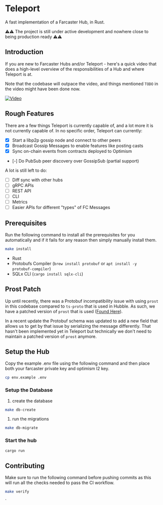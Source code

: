 # Teleport

A fast implementation of a Farcaster Hub, in Rust.

⚠️⚠️ The project is still under active development and nowhere close to being production ready ⚠️⚠️

## Introduction

If you are new to Farcaster Hubs and/or Teleport - here's a quick video that does a high-level overview of the responsibilities of a Hub and where Teleport is at.

Note that the codebase will outpace the video, and things mentioned `TODO` in the video might have been done now.

[![Video](https://img.youtube.com/vi/YXu2DGMhIao/0.jpg)](https://www.youtube.com/watch?v=YXu2DGMhIao)

## Rough Features

There are a few things Teleport is currently capable of, and a lot more it is not currently capable of. In no specific order, Teleport can currently:

- [x] Start a libp2p gossip node and connect to other peers
- [x] Broadcast Gossip Messages to enable features like posting casts
- [x] Sync on-chain events from contracts deployed to Optimism
- [-] Do PubSub peer discovery over GossipSub (partial support)

A lot is still left to do:

- [ ] Diff sync with other hubs
- [ ] gRPC APIs
- [ ] REST API
- [ ] CLI
- [ ] Metrics
- [ ] Easier APIs for different "types" of FC Messages

## Prerequisites

Run the following command to install all the prerequisites for you automatically and if it fails for any reason then simply manually install them.

``` bash
make install
```

- Rust
- Protobufs Compiler (`brew install protobuf` or `apt install -y protobuf-compiler`)
- SQLx CLI (`cargo install sqlx-cli`)

## Prost Patch

Up until recently, there was a Protobuf incompatibility issue with using `prost` in this codebase compared to `ts-proto` that is used in Hubble. As such, we have a patched version of `prost` that is used ([Found Here](https://github.com/OpenFarcaster/prost)).

In a recent update the Protobuf schema was updated to add a new field that allows us to get by that issue by serializing the message differently. That hasn't been implemented yet in Teleport but technically we don't need to maintain a patched version of `prost` anymore.


## Setup the Hub

Copy the example .env file using the following command and then place both your farcaster private key and optimism l2 key.

``` bash
cp env.example .env
```

### Setup the Database

1. create the database

```bash
make db-create
```

1. run the migrations

```bash
make db-migrate
```


### Start the hub

```bash
cargo run
```



## Contributing

Make sure to run the following command before pushing commits as this will run all the checks needed to pass the CI workflow.

``` bash
make verify
```

`


